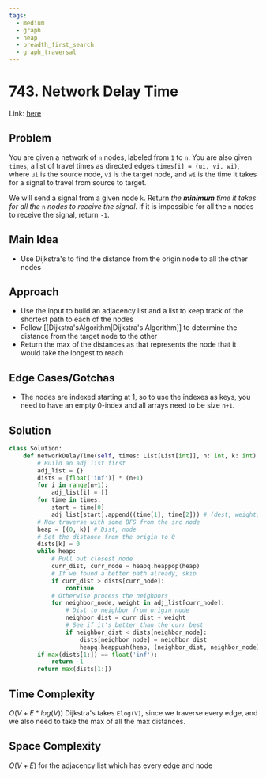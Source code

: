 ```yaml
---
tags:
  - medium
  - graph
  - heap
  - breadth_first_search
  - graph_traversal
---
```

# 743. Network Delay Time
Link: [here](https://leetcode.com/problems/network-delay-time/description/)
## Problem
You are given a network of `n` nodes, labeled from `1` to `n`. You are also given `times`, a list of travel times as directed edges `times[i] = (ui, vi, wi)`, where `ui` is the source node, `vi` is the target node, and `wi` is the time it takes for a signal to travel from source to target.

We will send a signal from a given node `k`. Return _the **minimum** time it takes for all the_ `n` _nodes to receive the signal_. If it is impossible for all the `n` nodes to receive the signal, return `-1`.
## Main Idea
- Use Dijkstra's to find the distance from the origin node to all the other nodes
## Approach
- Use the input to build an adjacency list and a list to keep track of the shortest path to each of the nodes
- Follow [[Dijkstra'sAlgorithm|Dijkstra's Algorithm]] to determine the distance from the target node to the other 
- Return the max of the distances as that represents the node that it would take the longest to reach
## Edge Cases/Gotchas 
- The nodes are indexed starting at 1, so to use the indexes as keys, you need to have an empty 0-index and all arrays need to be size `n+1`. 
## Solution
```python 
class Solution:
    def networkDelayTime(self, times: List[List[int]], n: int, k: int) -> int:
        # Build an adj list first
        adj_list = {}
        dists = [float('inf')] * (n+1)
        for i in range(n+1):
            adj_list[i] = []
        for time in times:
            start = time[0]
            adj_list[start].append((time[1], time[2])) # (dest, weight)
        # Now traverse with some BFS from the src node
        heap = [(0, k)] # Dist, node
        # Set the distance from the origin to 0
        dists[k] = 0
        while heap:
            # Pull out closest node
            curr_dist, curr_node = heapq.heappop(heap)
            # If we found a better path already, skip
            if curr_dist > dists[curr_node]:
                continue
            # Otherwise process the neighbors
            for neighbor_node, weight in adj_list[curr_node]:
                # Dist to neighbor from origin node
                neighbor_dist = curr_dist + weight
                # See if it's better than the curr best
                if neighbor_dist < dists[neighbor_node]:
                    dists[neighbor_node] = neighbor_dist
                    heapq.heappush(heap, (neighbor_dist, neighbor_node))
        if max(dists[1:]) == float('inf'):
            return -1
        return max(dists[1:])
```
## Time Complexity
$O(V+E*log(V))$ Dijkstra's takes `Elog(V)`, since we traverse every edge,  and we also need to take the max of all the max distances.
## Space Complexity
$O(V + E)$ for the adjacency list which has every edge and node
